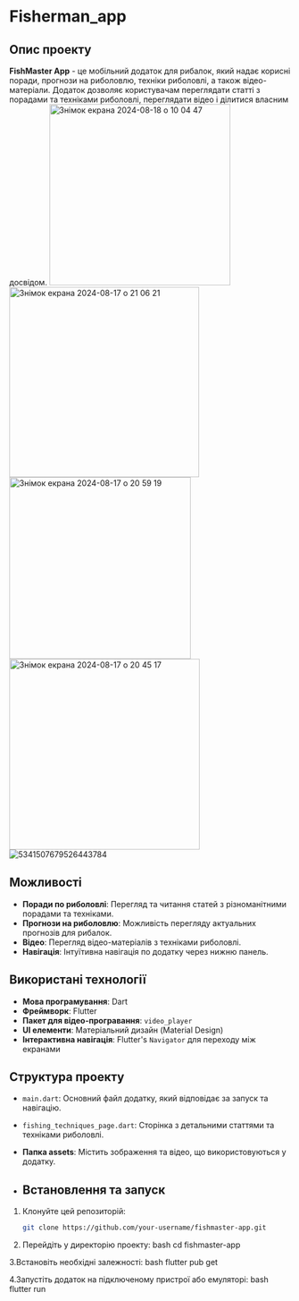 # Fisherman_app
 


## Опис проекту

**FishMaster App** - це мобільний додаток для рибалок, який надає корисні поради, прогнози на риболовлю, техніки риболовлі, а також відео-матеріали. Додаток дозволяє користувачам переглядати статті з порадами та техніками риболовлі, переглядати відео і ділитися власним досвідом.
<img width="324" alt="Знімок екрана 2024-08-18 о 10 04 47" src="https://github.com/user-attachments/assets/4d30e2d7-1a1a-473c-9f60-19c424399abd">
<img width="340" alt="Знімок екрана 2024-08-17 о 21 06 21" src="https://github.com/user-attachments/assets/a87ada7d-4468-4397-93f2-6e94b130cc2f">
<img width="325" alt="Знімок екрана 2024-08-17 о 20 59 19" src="https://github.com/user-attachments/assets/10bb325d-268b-4ae1-bd33-29305576ee0b">
<img width="341" alt="Знімок екрана 2024-08-17 о 20 45 17" src="https://github.com/user-attachments/assets/7a1461bc-fff7-4a00-bffc-18393b562010">
![5341507679526443784](https://github.com/user-attachments/assets/0d74b3f2-0e37-4385-aa37-4e66adbd8d79)

## Можливості

- **Поради по риболовлі**: Перегляд та читання статей з різноманітними порадами та техніками.
- **Прогнози на риболовлю**: Можливість перегляду актуальних прогнозів для рибалок.
- **Відео**: Перегляд відео-матеріалів з техніками риболовлі.
- **Навігація**: Інтуїтивна навігація по додатку через нижню панель.

## Використані технології

- **Мова програмування**: Dart
- **Фреймворк**: Flutter
- **Пакет для відео-програвання**: `video_player`
- **UI елементи**: Матеріальний дизайн (Material Design)
- **Інтерактивна навігація**: Flutter's `Navigator` для переходу між екранами

## Структура проекту

- `main.dart`: Основний файл додатку, який відповідає за запуск та навігацію.
- `fishing_techniques_page.dart`: Сторінка з детальними статтями та техніками риболовлі.
- **Папка assets**: Містить зображення та відео, що використовуються у додатку.

- ## Встановлення та запуск

1. Клонуйте цей репозиторій:
   ```bash
   git clone https://github.com/your-username/fishmaster-app.git

2. Перейдіть у директорію проекту:
bash
cd fishmaster-app

3.Встановіть необхідні залежності:
bash flutter pub get

4.Запустіть додаток на підключеному пристрої або емуляторі:
bash flutter run

